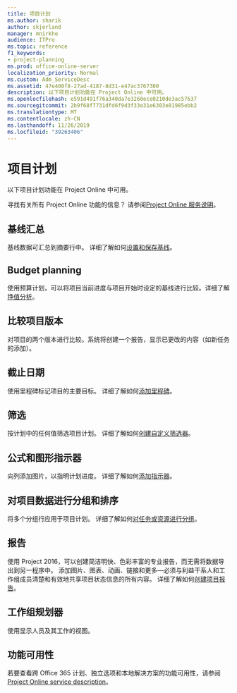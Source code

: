 ```yaml
---
title: 项目计划
ms.author: sharik
author: skjerland
manager: mnirkhe
audience: ITPro
ms.topic: reference
f1_keywords:
- project-planning
ms.prod: office-online-server
localization_priority: Normal
ms.custom: Adm_ServiceDesc
ms.assetid: 47e400f8-27ad-4187-8d31-e47ac3767300
description: 以下项目计划功能在 Project Online 中可用。
ms.openlocfilehash: e591d491f76a340da7e3260ece0210de3ac57637
ms.sourcegitcommit: 2b9f68f7731dfd6f9d3f33e31e6303e81985ebb2
ms.translationtype: MT
ms.contentlocale: zh-CN
ms.lasthandoff: 11/26/2019
ms.locfileid: "39263406"
---
```

# <a name="project-planning"></a>项目计划

以下项目计划功能在 Project Online 中可用。
  
寻找有关所有 Project Online 功能的信息？ 请参阅[Project Online 服务说明](project-online-service-description.md)。
  
## <a name="baseline-rollup"></a>基线汇总

基线数据可汇总到摘要行中。 详细了解如何[设置和保存基线](https://go.microsoft.com/fwlink/p/?LinkId=271346)。
  
## <a name="budget-planning"></a>Budget planning

使用预算计划，可以将项目当前进度与项目开始时设定的基线进行比较。详细了解[挣值分析](https://go.microsoft.com/fwlink/p/?LinkId=271336)。
  
## <a name="compare-project-versions"></a>比较项目版本

对项目的两个版本进行比较。系统将创建一个报告，显示已更改的内容（如新任务的添加）。
  
## <a name="deadlines"></a>截止日期

使用里程碑标记项目的主要目标。 详细了解如何[添加里程碑](https://go.microsoft.com/fwlink/p/?LinkId=271339)。
  
## <a name="filtering"></a>筛选

按计划中的任何值筛选项目计划。 详细了解如何[创建自定义筛选器](https://go.microsoft.com/fwlink/p/?LinkId=271341)。
  
## <a name="formulas-and-graphical-indicators"></a>公式和图形指示器

向列添加图片，以指明计划进度。 详细了解如何[添加指示器](https://go.microsoft.com/fwlink/p/?LinkId=271340)。
  
## <a name="group-and-sort-project-data"></a>对项目数据进行分组和排序

将多个分组行应用于项目计划。 详细了解如何[对任务或资源进行分组](https://go.microsoft.com/fwlink/p/?LinkId=271326)。
  
## <a name="reports"></a>报告

使用 Project 2016，可以创建简洁明快、色彩丰富的专业报告，而无需将数据导出到另一程序中。 添加图片、图表、动画、链接和更多&mdash;必须与利益干系人和工作组成员清楚和有效地共享项目状态信息的所有内容。 详细了解如何[创建项目报告](https://go.microsoft.com/fwlink/p/?LinkId=271349)。
  
## <a name="team-planner"></a>工作组规划器

使用显示人员及其工作的视图。 
  
## <a name="feature-availability"></a>功能可用性

若要查看跨 Office 365 计划、独立选项和本地解决方案的功能可用性，请参阅[Project Online service description](project-online-service-description.md)。
  